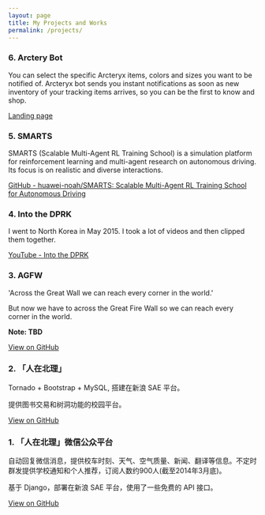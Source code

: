 ```yaml
---
layout: page
title: My Projects and Works
permalink: /projects/
---
```


### 6. Arctery Bot

You can select the specific Arcteryx items, colors and sizes you want to be notified of. Arcteryx bot sends you instant notifications as soon as new inventory of your tracking items arrives, so you can be the first to know and shop.

[Landing page](https://www.arcteryx.fun/)

### 5. SMARTS

SMARTS (Scalable Multi-Agent RL Training School) is a simulation platform for reinforcement learning and multi-agent research on autonomous driving. Its focus is on realistic and diverse interactions.

[GitHub - huawei-noah/SMARTS: Scalable Multi-Agent RL Training School for Autonomous Driving](https://github.com/huawei-noah/SMARTS)

### 4. Into the DPRK

I went to North Korea in May 2015. I took a lot of videos and then clipped them together.

[YouTube - Into the DPRK](https://www.youtube.com/watch?v=fmwqPx3BMSg)

### 3. AGFW

'Across the Great Wall we can reach every corner in the world.'

But now we have to across the Great Fire Wall so we can reach every corner in the world.

**Note: TBD**

[View on GitHub](https://github.com/liamchzh/AGFW)

### 2. 「人在北理」

Tornado + Bootstrap + MySQL, 搭建在新浪 SAE 平台。

提供图书交易和树洞功能的校园平台。

[View on GitHub](https://github.com/liamchzh/atbit)

### 1. 「人在北理」微信公众平台

自动回复微信消息，提供校车时刻、天气、空气质量、新闻、翻译等信息。不定时群发提供学校通知和个人推荐，订阅人数约900人(截至2014年3月底)。

基于 Django，部署在新浪 SAE 平台，使用了一些免费的 API 接口。

[View on GitHub](https://github.com/liamchzh/bithelper)

